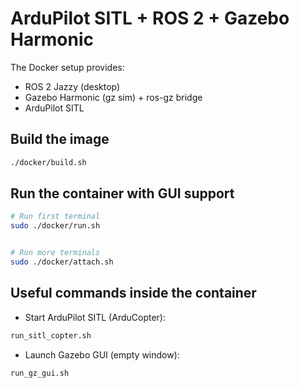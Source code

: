 # ArduPilot SITL + ROS 2 + Gazebo Harmonic

The Docker setup provides:

- ROS 2 Jazzy (desktop)
- Gazebo Harmonic (gz sim) + ros-gz bridge
- ArduPilot SITL

## Build the image

```sh
./docker/build.sh
```

## Run the container with GUI support

```sh
# Run first terminal
sudo ./docker/run.sh


# Run more terminals
sudo ./docker/attach.sh
```

## Useful commands inside the container

- Start ArduPilot SITL (ArduCopter):

```sh
run_sitl_copter.sh
```

- Launch Gazebo GUI (empty window):

```sh
run_gz_gui.sh
```
